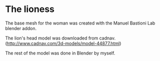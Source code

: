 # The lioness

The base mesh for the woman was created with the Manuel Bastioni Lab blender addon.

The lion's head model was downloaded from cadnav. (http://www.cadnav.com/3d-models/model-44877.html)

The rest of the model was done in Blender by myself.
